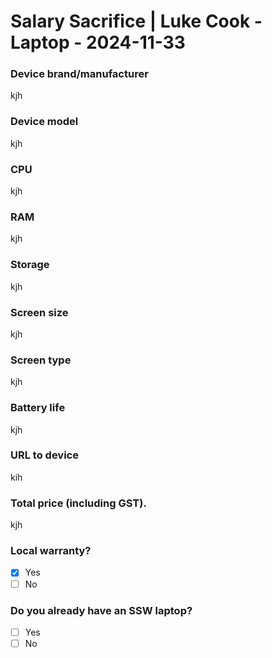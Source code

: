 # Salary Sacrifice | Luke Cook - Laptop - 2024-11-33
### Device brand/manufacturer

kjh

### Device model

kjh

### CPU

kjh

### RAM

kjh

### Storage

kjh

### Screen size

kjh

### Screen type

kjh

### Battery life

kjh

### URL to device

kih

### Total price (including GST).

kjh

### Local warranty?

- [X] Yes
- [ ] No

### Do you already have an SSW laptop?

- [ ] Yes
- [ ] No
